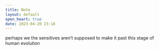 ```yaml
---
title: Note
layout: default
open_heart: true
date: 2023-04-20 23:18
---
```


perhaps we the sensitives aren’t supposed to make it past this stage of human evolution 
